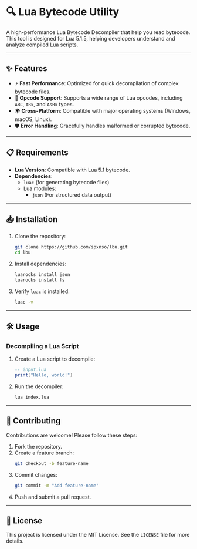 
# 🔍 Lua Bytecode Utility

A high-performance Lua Bytecode Decompiler that help you read bytecode. This tool is designed for Lua 5.1.5, helping developers understand and analyze compiled Lua scripts.

---

## ✨ Features

- ⚡ **Fast Performance**: Optimized for quick decompilation of complex bytecode files.
- 🔧 **Opcode Support**: Supports a wide range of Lua opcodes, including `ABC`, `ABx`, and `AsBx` types.
- 🌍 **Cross-Platform**: Compatible with major operating systems (Windows, macOS, Linux).
- 🛡️ **Error Handling**: Gracefully handles malformed or corrupted bytecode.

---

## 📋 Requirements

- **Lua Version**: Compatible with Lua 5.1 bytecode.
- **Dependencies**:
  - `luac` (for generating bytecode files)
  - Lua modules:
    - `json` (For structured data output)

---

## 📥 Installation

1. Clone the repository:
   ```bash
   git clone https://github.com/spxnso/lbu.git
   cd lbu
   ```

2. Install dependencies:
   ```bash
   luarocks install json
   luarocks install fs
   ```

3. Verify `luac` is installed:
   ```bash
   luac -v
   ```

---

## 🛠️ Usage

### Decompiling a Lua Script
1. Create a Lua script to decompile:
   ```lua
   -- input.lua
   print("Hello, world!")
   ```

3. Run the decompiler:
   ```bash
   lua index.lua
   ```


---

## 🤝 Contributing

Contributions are welcome! Please follow these steps:

1. Fork the repository.
2. Create a feature branch:
   ```bash
   git checkout -b feature-name
   ```
3. Commit changes:
   ```bash
   git commit -m "Add feature-name"
   ```
4. Push and submit a pull request.

---

## 📜 License

This project is licensed under the MIT License. See the `LICENSE` file for more details.


















